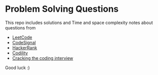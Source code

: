 # Problem Solving Questions

This repo includes solutions and Time and space complexity notes about questions from 

- [LeetCode](leetcode.com/)
- [CodeSignal](https://app.codesignal.com/)
- [HackerRank](https://www.hackerrank.com)
- [Codility](https://codility.com/)
- [Cracking the coding interview](http://www.crackingthecodinginterview.com/)

Good luck :)

